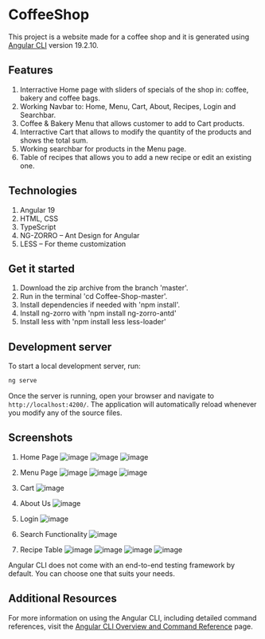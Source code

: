 # CoffeeShop

This project is a website made for a coffee shop and it is generated using [Angular CLI](https://github.com/angular/angular-cli) version 19.2.10.

## Features

1. Interractive Home page with sliders of specials of the shop in: coffee, bakery and coffee bags.
2. Working Navbar to: Home, Menu, Cart, About, Recipes, Login and Searchbar.
3. Coffee & Bakery Menu that allows customer to add to Cart products.
4. Interractive Cart that allows to modify the quantity of the products and shows the total sum.
5. Working searchbar for products in the Menu page.
6. Table of recipes that allows you to add a new recipe or edit an existing one.

## Technologies

1. Angular 19
2. HTML, CSS
3. TypeScript
4. NG-ZORRO – Ant Design for Angular
5. LESS – For theme customization
   
## Get it started

1. Download the zip archive from the branch 'master'.
2. Run in the terminal 'cd Coffee-Shop-master'.
3. Install dependencies if needed with 'npm install'.
4. Install ng-zorro with 'npm install ng-zorro-antd'
5. Install less with 'npm install less less-loader'
   
## Development server

To start a local development server, run:

```bash
ng serve
```

Once the server is running, open your browser and navigate to `http://localhost:4200/`. The application will automatically reload whenever you modify any of the source files.

## Screenshots
1. Home Page
![image](https://github.com/user-attachments/assets/848bc37a-2f16-4cb4-b485-10b6c05a43b3)
![image](https://github.com/user-attachments/assets/4deafcd6-35e8-4547-9cb6-06924c046530)
![image](https://github.com/user-attachments/assets/8a6d763d-5abd-4bb5-840d-cc5a8528c652)

2. Menu Page
![image](https://github.com/user-attachments/assets/d9d9cba4-db39-4bd2-b5b8-940529fb948d)
![image](https://github.com/user-attachments/assets/bc37a665-3982-4eba-8f76-49feb78faa08)
![image](https://github.com/user-attachments/assets/ff60a6f0-ecc1-41d1-8f61-d8a6baef7774)

3. Cart
![image](https://github.com/user-attachments/assets/75d6324a-cd51-45d8-85c0-b36ca19b4255)

4. About Us
![image](https://github.com/user-attachments/assets/a4f25f3a-4dd1-4825-9ab0-947126a3e2b7)

5. Login
![image](https://github.com/user-attachments/assets/2f516ee8-a8eb-4c13-acce-13d9a6511235)

6. Search Functionality
![image](https://github.com/user-attachments/assets/e9ac3c54-c8a7-4704-afec-36b8f64fbd0a)

7. Recipe Table
![image](https://github.com/user-attachments/assets/4331eefe-fe80-411a-9cc2-cb5846ffa002)
![image](https://github.com/user-attachments/assets/409cc3f3-d1a1-4603-9119-27d6d65b2776)
![image](https://github.com/user-attachments/assets/47e64d41-451f-4781-93a1-b578b3a95e60)
![image](https://github.com/user-attachments/assets/b78153aa-4aa7-42a8-b05c-5b2012ae8348)









Angular CLI does not come with an end-to-end testing framework by default. You can choose one that suits your needs.

## Additional Resources

For more information on using the Angular CLI, including detailed command references, visit the [Angular CLI Overview and Command Reference](https://angular.dev/tools/cli) page.
